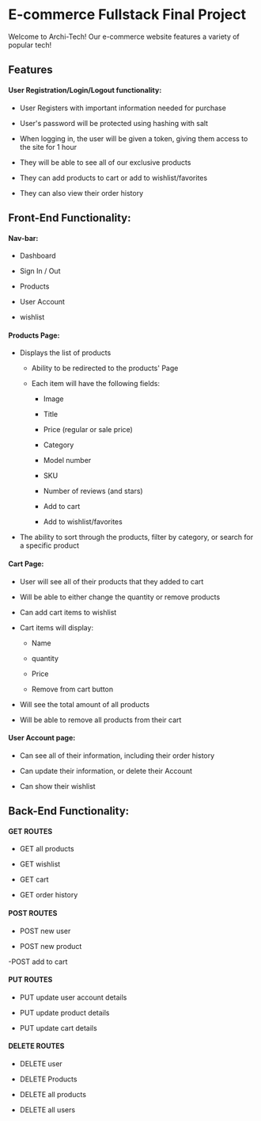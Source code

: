 # E-commerce Fullstack Final Project

Welcome to Archi-Tech! Our e-commerce website features a variety of popular tech!

## Features

#### User Registration/Login/Logout functionality:

- User Registers with important information needed for purchase

- User's password will be protected using hashing with salt

- When logging in, the user will be given a token, giving them access to the site for 1 hour

- They will be able to see all of our exclusive products

- They can add products to cart or add to wishlist/favorites

- They can also view their order history

## Front-End Functionality:

#### Nav-bar:

- Dashboard

- Sign In / Out

- Products

- User Account

- wishlist

#### Products Page:

- Displays the list of products

  - Ability to be redirected to the products' Page

  - Each item will have the following fields:

    - Image

    - Title

    - Price (regular or sale price)

    - Category

    - Model number

    - SKU

    - Number of reviews (and stars)

    - Add to cart

    - Add to wishlist/favorites

- The ability to sort through the products, filter by category, or search for a specific product

#### Cart Page:

- User will see all of their products that they added to cart

- Will be able to either change the quantity or remove products

- Can add cart items to wishlist

- Cart items will display:

  - Name

  - quantity

  - Price

  - Remove from cart button

- Will see the total amount of all products

- Will be able to remove all products from their cart

#### User Account page:

- Can see all of their information, including their order history

- Can update their information, or delete their Account

- Can show their wishlist

## Back-End Functionality:

#### GET ROUTES

- GET all products

- GET wishlist

- GET cart

- GET order history

#### POST ROUTES

- POST new user

- POST new product

-POST add to cart

#### PUT ROUTES

- PUT update user account details

- PUT update product details

- PUT update cart details

#### DELETE ROUTES

- DELETE user

- DELETE Products

- DELETE all products

- DELETE all users
